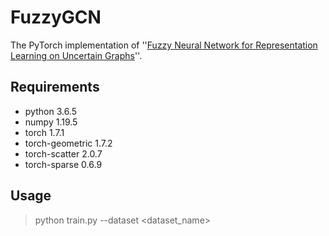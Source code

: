 # FuzzyGCN
The PyTorch implementation of ''[Fuzzy Neural Network for Representation Learning on Uncertain Graphs](https://ieeexplore.ieee.org/document/10571582)''.

## Requirements

- python            3.6.5
- numpy             1.19.5
- torch             1.7.1
- torch-geometric   1.7.2
- torch-scatter     2.0.7
- torch-sparse      0.6.9

## Usage
> python train.py --dataset <dataset_name>

